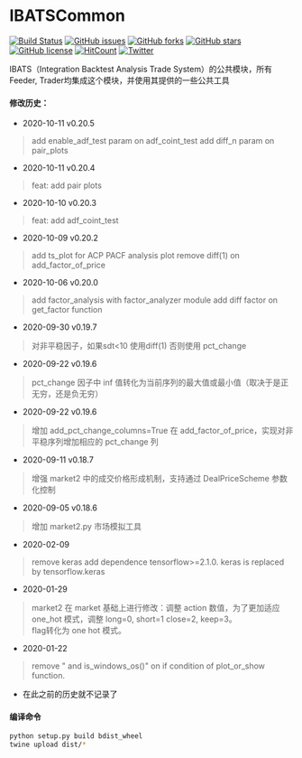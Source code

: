 # IBATSCommon

[![Build Status](https://travis-ci.org/IBATS/IBATSCommon.svg?branch=master)](https://travis-ci.org/IBATS/IBATSCommon)
[![GitHub issues](https://img.shields.io/github/issues/IBATS/IBATSCommon.svg)](https://github.com/IBATS/IBATSCommon/issues)
[![GitHub forks](https://img.shields.io/github/forks/IBATS/IBATSCommon.svg)](https://github.com/IBATS/IBATSCommon/network)
[![GitHub stars](https://img.shields.io/github/stars/IBATS/IBATSCommon.svg)](https://github.com/IBATS/IBATSCommon/stargazers) 
[![GitHub license](https://img.shields.io/github/license/IBATS/IBATSCommon.svg)](https://github.com/IBATS/IBATSCommon/blob/master/LICENSE) 
[![HitCount](http://hits.dwyl.io/IBATS/https://github.com/DataIntegrationAlliance/IBATSCommon.svg)](http://hits.dwyl.io/DataIntegrationAlliance/https://github.com/IBATS/IBATSCommon)
[![Twitter](https://img.shields.io/twitter/url/https/github.com/IBATS/IBATSCommon.svg?style=social)](https://twitter.com/intent/tweet?text=Wow:&url=https%3A%2F%2Fgithub.com%2FIBATS%2FIBATSCommon) 

IBATS（Integration Backtest Analysis Trade System）的公共模块，所有Feeder, Trader均集成这个模块，并使用其提供的一些公共工具

#### 修改历史：

- 2020-10-11  v0.20.5
> add enable_adf_test param on adf_coint_test
> add diff_n param on pair_plots
 
- 2020-10-11  v0.20.4
> feat: add pair plots

- 2020-10-10  v0.20.3
>feat: add adf_coint_test

- 2020-10-09  v0.20.2
> add ts_plot for ACP PACF analysis plot
> remove diff(1) on add_factor_of_price

- 2020-10-06  v0.20.0
> add factor_analysis with factor_analyzer module
> add diff factor on get_factor function

- 2020-09-30  v0.19.7
> 对非平稳因子，如果sdt<10 使用diff(1) 否则使用 pct_change

- 2020-09-22  v0.19.6
> pct_change 因子中 inf 值转化为当前序列的最大值或最小值（取决于是正无穷，还是负无穷）

- 2020-09-22  v0.19.6
> 增加 add_pct_change_columns=True 在 add_factor_of_price，实现对非平稳序列增加相应的 pct_change 列

- 2020-09-11  v0.18.7
> 增强 market2 中的成交价格形成机制，支持通过 DealPriceScheme 参数化控制 

- 2020-09-05  v0.18.6
> 增加 market2.py 市场模拟工具

- 2020-02-09
> remove keras
> add dependence tensorflow>=2.1.0. keras is replaced by tensorflow.keras 

- 2020-01-29
> market2 在 market 基础上进行修改：调整 action 数值，为了更加适应 one_hot 模式，调整 long=0, short=1 close=2, keep=3。 \
> flag转化为 one hot 模式。

- 2020-01-22
> remove " and is_windows_os()" on if condition of plot_or_show function.

- 在此之前的历史就不记录了

#### 编译命令
```bash
python setup.py build bdist_wheel
twine upload dist/*
```